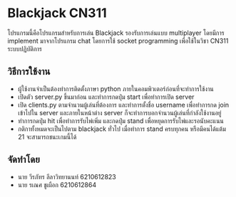 # Blackjack CN311
โปรแกรมนี้คือโปรแกรมสำหรับการเล่น Blackjack รองรับการเล่นแบบ multiplayer 
โดยมีการ implement มาจากโปรแกรม chat โดยการใช้ socket programming เพื่อใช้ในวิชา CN311 ระบบปฏิบัติการ

## วิธีการใช้งาน
* ผู้ใช้งานจำเป็นต้องทำการติดตั้งภาษา python ภายในคอมพิวเตอร์ก่อนที่จะทำการใช้งาน
* เปิดตัว server.py ขึ้นมาก่อน และทำการกดปุ่ม start เพื่อทำการเปิด server
* เปิด clients.py ตามจำนวนผู้เล่นที่ต้องการ และทำการตั้งชื่อ username เพื่อทำการกด join เข้าไปใน server และภายในหน้าต่าง server ก็จะทำการบอกจำนวนผู้เล่นที่กำลังใช้งานอยู่
* ทำการกดปุ่ม hit เพื่อทำการรับไพ่เพิ่ม และกดปุ่ม stand เพื่อหยุดการรับไพ่และรอนับคะแนน
* กติกาทั้งหมดจะเป็นไปตาม blackjack ทั่วไป เมื่อทำการ stand ครบทุกคน หรือมีคนได้แต้ม 21 จะสามารถชนะเกมนี้ได้

## จัดทำโดย
* นาย วีรภัทร ลีลาวิทยานนท์ 6210612823
* นาย รเณศ ชูเผือก 6210612864
